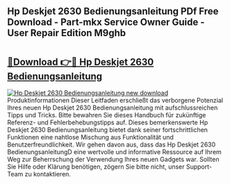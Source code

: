 ## Hp Deskjet 2630 Bedienungsanleitung PDf Free Download - Part-mkx Service Owner Guide - User Repair Edition M9ghb

# <h2><a href="http://df1kzsq.blite.top/?on=Hp+Deskjet+2630+Bedienungsanleitung">🔗Download 👉🔴 Hp Deskjet 2630 Bedienungsanleitung</a></h2>

[![Hp Deskjet 2630 Bedienungsanleitung new download](https://i.imgur.com/lujVjoI.png)](http://df1kzsq.blite.top/?on=Hp+Deskjet+2630+Bedienungsanleitung)
Produktinformationen Dieser Leitfaden erschließt das verborgene Potenzial Ihres neuen Hp Deskjet 2630 Bedienungsanleitung mit aufschlussreichen Tipps und Tricks. Bitte bewahren Sie dieses Handbuch für zukünftige Referenz- und Fehlerbehebungstipps auf. Dieses bemerkenswerte Hp Deskjet 2630 Bedienungsanleitung bietet dank seiner fortschrittlichen Funktionen eine nahtlose Mischung aus Funktionalität und Benutzerfreundlichkeit. Wir gehen davon aus, dass das Hp Deskjet 2630 BedienungsanleitungD eine wertvolle und informative Ressource auf Ihrem Weg zur Beherrschung der Verwendung Ihres neuen Gadgets war. Sollten Sie Hilfe oder Klärung benötigen, zögern Sie bitte nicht, unser Support-Team zu kontaktieren.
